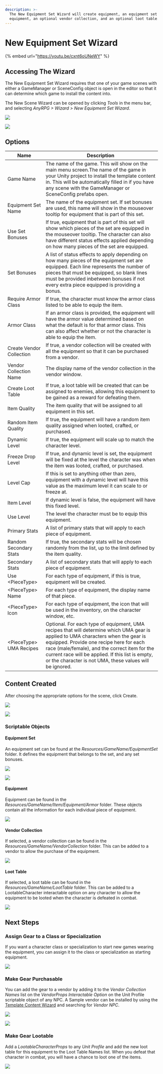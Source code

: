 ```yaml
---
description: >-
  The New Equipment Set Wizard will create equipment, an equipment set for the
  equipment, an optional vendor collection, and an optional loot table.
---
```


# New Equipment Set Wizard

{% embed url="https://youtu.be/cxnt6oUNeWY" %}

## Accessing The Wizard

The New Equipment Set Wizard requires that one of your game scenes with either a GameManager or SceneConfig object is open in the editor so that it can determine which game to install the content into.

The New Scene Wizard can be opened by clicking _Tools_ in the menu bar, and selecting _AnyRPG > Wizard > New Equipment Set Wizard_.

![](<../.gitbook/assets/image (74).png>)

![](<../.gitbook/assets/image (20) (1).png>)

## Options

| Name                     | Description                                                                                                                                                                                                                                                                                                                                        |
| ------------------------ | -------------------------------------------------------------------------------------------------------------------------------------------------------------------------------------------------------------------------------------------------------------------------------------------------------------------------------------------------- |
| Game Name                | The name of the game.  This will show on the main menu screen.The name of the game in your Unity project to install the template content in.  This will be automatically filled in if you have any scene with the GameManager or SceneConfig prefabs open.                                                                                         |
| Equipment Set Name       | The name of the equipment set. If set bonuses are used, this name will show in the mouseover tooltip for equipment that is part of this set.                                                                                                                                                                                                       |
| Use Set Bonuses          | If true, equipment that is part of this set will show which pieces of the set are equipped in the mouseover tooltip.  The character can also have different status effects applied depending on how many pieces of the set are equipped.                                                                                                           |
| Set Bonuses              | A list of status effects to apply depending on how many pieces of the equipment set are equipped.  Each line represents the number of pieces that must be equipped, so blank lines must be provided inbetween bonuses if not every extra piece equipped is providing a bonus.                                                                      |
| Require Armor Class      | If true, the character must know the armor class listed to be able to equip the item.                                                                                                                                                                                                                                                              |
| Armor Class              | If an armor class is provided, the equipment will have the armor value determined based on what the default is for that armor class.  This can also affect whether or not the character is able to equip the item.                                                                                                                                 |
| Create Vendor Collection | If true, a vendor collection will be created with all the equipment so that it can be purchased from a vendor.                                                                                                                                                                                                                                     |
| Vendor Collection Name   | The display name of the vendor collection in the vendor window.                                                                                                                                                                                                                                                                                    |
| Create Loot Table        | If true, a loot table will be created that can be assigned to enemies, allowing this equipment to be gained as a reward for defeating them.                                                                                                                                                                                                        |
| Item Quality             | The item quality that will be assigned to all equipment in this set.                                                                                                                                                                                                                                                                               |
| Random Item Quality      | If true, the equipment will have a random item quality assigned when looted, crafted, or purchased.                                                                                                                                                                                                                                                |
| Dynamic Level            | If true, the equipment will scale up to match the character level.                                                                                                                                                                                                                                                                                 |
| Freeze Drop Level        | If true, and dynamic level is set, the equipment will be fixed at the level the character was when the item was looted, crafted, or purchased.                                                                                                                                                                                                     |
| Level Cap                | If this is set to anything other than zero, equipment with a dynamic level will have this value as the maximum level it can scale to or freeze at.                                                                                                                                                                                                 |
| Item Level               | If dynamic level is false, the equipment will have this fixed level.                                                                                                                                                                                                                                                                               |
| Use Level                | The level the character must be to equip this equipment.                                                                                                                                                                                                                                                                                           |
| Primary Stats            | A list of primary stats that will apply to each piece of equipment.                                                                                                                                                                                                                                                                                |
| Random Secondary Stats   | If true, the secondary stats will be chosen randomly from the list, up to the limit defined by the item quality.                                                                                                                                                                                                                                   |
| Secondary Stats          | A list of secondary stats that will apply to each piece of equipment.                                                                                                                                                                                                                                                                              |
| Use \<PieceType>         | For each type of equipment, if this is true, equipment will be created.                                                                                                                                                                                                                                                                            |
| \<PieceType> Name        | For each type of equipment, the display name of that piece.                                                                                                                                                                                                                                                                                        |
| \<PieceType> Icon        | For each type of equipment, the icon that will be used in the inventory, on the character window, etc.                                                                                                                                                                                                                                             |
| \<PieceType> UMA Recipes | Optional.  For each type of equipment, UMA recipes that will determine which UMA gear is applied to UMA characters when the gear is equipped.  Provide one recipe here for each race (male/female), and the correct item for the current race will be applied.  If this list is empty, or the character is not UMA, these values will be ignored.  |

## Content Created

After choosing the appropriate options for the scene, click Create.

![](<../.gitbook/assets/image (37).png>)

![](<../.gitbook/assets/image (69).png>)

### Scriptable Objects

#### Equipment Set

An equipment set can be found at the _Resources/GameName/EquipmentSet_ folder. It defines the equipment that belongs to the set, and any set bonuses.

![](<../.gitbook/assets/image (14) (1).png>)

![](<../.gitbook/assets/image (44).png>)

#### Equipment

Equipment can be found in the _Resources/GameName/Item/Equipment/Armor_ folder.  These objects contain all the information for each individual piece of equipment.

![](<../.gitbook/assets/image (4) (1) (1).png>)

#### Vendor Collection

If selected, a vendor collection can be found in the _Resources/GameName/VendorCollection_ folder.  This can be added to a vendor to allow the purchase of the equipment.

![](<../.gitbook/assets/image (88).png>)

#### Loot Table

If selected, a loot table can be found in the _Resources/GameName/LootTable_ folder.  This can be added to a LootableCharacter interactable option on any character to allow the equipment to be looted when the character is defeated in combat.

![](<../.gitbook/assets/image (18) (1).png>)

## Next Steps

### Assign Gear to a Class or Specialization

If you want a character class or specialization to start new games wearing the equipment, you can assign it to the class or specialization as starting equipment.

![](<../.gitbook/assets/image (113).png>)

### Make Gear Purchasable

You can add the gear to a vendor by adding it to the _Vendor Collection Names_ list on the _VendorProps Interactable Option_ on the Unit Profile scriptable object of any NPC.  A Sample vendor can be installed by using the [Template Content Wizard](template-content-wizard.md) and searching for _Vendor NPC_.

![](<../.gitbook/assets/image (130).png>)

![](<../.gitbook/assets/image (124).png>)

### Make Gear Lootable

Add a _LootableCharacterProps_ to any _Unit Profile_ and add the new loot table for this equipment to the Loot Table Names list.  When you defeat that character in combat, you will have a chance to loot one of the items.

![](<../.gitbook/assets/image (103).png>)
